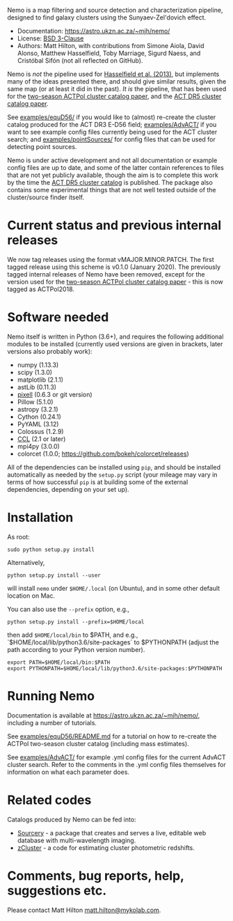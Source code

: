 Nemo is a map filtering and source detection and characterization pipeline, designed to find
galaxy clusters using the Sunyaev-Zel'dovich effect.

* Documentation: <https://astro.ukzn.ac.za/~mjh/nemo/>
* License: [BSD 3-Clause](LICENSE)
* Authors: Matt Hilton, with contributions from Simone Aiola, David Alonso, Matthew Hasselfield,
Toby Marriage, Sigurd Naess, and Cristóbal Sifón (not all reflected on GitHub).

Nemo is *not* the pipeline used for 
[Hasselfield et al. (2013)](http://adsabs.harvard.edu/abs/2013JCAP...07..008H), but implements many
of the ideas presented there, and should give similar results, given the same map (or at least it
did in the past). *It is* the pipeline, that has been used for the
[two-season ACTPol cluster catalog paper](http://adsabs.harvard.edu/abs/2017arXiv170905600H),
and the [ACT DR5 cluster catalog paper](https://ui.adsabs.harvard.edu/abs/2020arXiv200911043H/abstract).

See [examples/equD56/](examples/equD56/) if you would like to (almost) re-create the 
cluster catalog produced for the ACT DR3 E-D56 field; [examples/AdvACT/](examples/AdvACT/) if you
want to see example config files currently being used for the ACT cluster search; and 
[examples/pointSources/](examples/pointSources) for config files that can be used for detecting
point sources.

Nemo is under active development and not all documentation or example config files are up to date,
and some of the latter contain references to files that are not yet publicly available, though the
aim is to complete this work by the time the 
[ACT DR5 cluster catalog](https://ui.adsabs.harvard.edu/abs/2020arXiv200911043H/abstract)
is published. The package also contains some experimental things that are not well tested outside
of the cluster/source finder itself.

# Current status and previous internal releases

We now tag releases using the format vMAJOR.MINOR.PATCH. The first tagged release using this 
scheme is v0.1.0 (January 2020). The previously tagged internal releases of Nemo have been 
removed, except for the version used for the 
[two-season ACTPol cluster catalog paper](http://adsabs.harvard.edu/abs/2017arXiv170905600H) - this is now tagged as ACTPol2018.

# Software needed

Nemo itself is written in Python (3.6+), and requires the following additional modules to be installed 
(currently used versions are given in brackets, later versions also probably work):

* numpy (1.13.3)
* scipy (1.3.0)
* matplotlib (2.1.1)
* astLib (0.11.3)
* [pixell](https://github.com/simonsobs/pixell/) (0.6.3 or git version)
* Pillow (5.1.0)
* astropy (3.2.1)
* Cython (0.24.1)
* PyYAML (3.12)
* Colossus (1.2.9)
* [CCL](https://github.com/LSSTDESC/CCL) (2.1 or later)
* mpi4py (3.0.0)
* colorcet (1.0.0; https://github.com/bokeh/colorcet/releases)

All of the dependencies can be installed using `pip`, and should be installed automatically as needed
by the `setup.py` script (your mileage may vary in terms of how successful `pip` is at building
some of the external dependencies, depending on your set up).

# Installation

As root:
    
    sudo python setup.py install

Alternatively, 

    python setup.py install --user

will install `nemo` under `$HOME/.local` (on Ubuntu), and in some other default location on Mac.

You can also use the `--prefix` option, e.g.,
    
    python setup.py install --prefix=$HOME/local

then add `$HOME/local/bin` to $PATH, and e.g., `$HOME/local/lib/python3.6/site-packages` to 
$PYTHONPATH (adjust the path according to your Python version number).

    export PATH=$HOME/local/bin:$PATH    
    export PYTHONPATH=$HOME/local/lib/python3.6/site-packages:$PYTHONPATH

# Running Nemo

Documentation is available at <https://astro.ukzn.ac.za/~mjh/nemo/>, including a number of
tutorials.

See [examples/equD56/README.md](examples/equD56/README.md) for a tutorial on how to re-create 
the ACTPol two-season cluster catalog (including mass estimates). 

See [examples/AdvACT/](examples/AdvACT/) for example .yml config files for the current AdvACT
cluster search. Refer to the comments in the .yml config files themselves for information on what
each parameter does.

# Related codes

Catalogs produced by Nemo can be fed into:

* [Sourcery](https://github.com/mattyowl/sourcery) - a package that creates and serves a live,
  editable web database with multi-wavelength imaging.
* [zCluster](https://github.com/ACTCollaboration/zCluster) - a code for estimating cluster
  photometric redshifts.

# Comments, bug reports, help, suggestions etc.

Please contact Matt Hilton <matt.hilton@mykolab.com>.
